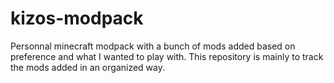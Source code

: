 # kizos-modpack
Personnal minecraft modpack with a bunch of mods added based on preference and what I wanted to play with. This repository is mainly to track the mods added in an organized way.
